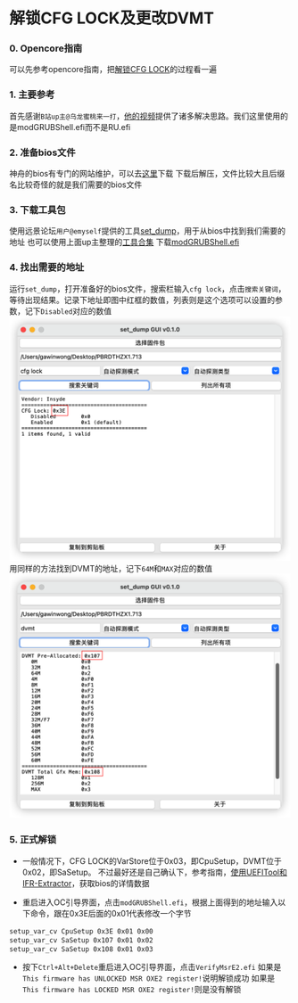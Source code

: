 # 解锁CFG LOCK及更改DVMT

### 0. Opencore指南
可以先参考opencore指南，把[解锁CFG LOCK][5]的过程看一遍

### 1. 主要参考
首先感谢`B站up主@乌龙蜜桃来一打`，[他的视频][1]提供了诸多解决思路。我们这里使用的是modGRUBShell.efi而不是RU.efi

### 2. 准备bios文件
神舟的bios有专门的网站维护，可以去[这里][2]下载
下载后解压，文件比较大且后缀名比较奇怪的就是我们需要的bios文件

### 3. 下载工具包
使用远景论坛`用户@emyself`提供的工具[set_dump][3]，用于从bios中找到我们需要的地址
也可以使用上面up主整理的[工具合集][4]
下载[modGRUBShell.efi][7]

### 4. 找出需要的地址
运行`set_dump`，打开准备好的bios文件，搜索栏输入`cfg lock`，点击`搜索关键词`，等待出现结果。记录下地址即图中红框的数值，列表则是这个选项可以设置的参数，记下`Disabled`对应的数值
![](../Images/set_dump.png)
用同样的方法找到DVMT的地址，记下`64M`和`MAX`对应的数值
![](../Images/set_dump2.png)

### 5. 正式解锁
- 一般情况下，CFG LOCK的VarStore位于0x03，即CpuSetup，DVMT位于0x02，即SaSetup。
不过最好还是自己确认下，参考指南，[使用UEFITool和IFR-Extractor][6]，获取bios的详情数据

- 重启进入OC引导界面，点击`modGRUBShell.efi`，根据上面得到的地址输入以下命令，跟在0x3E后面的0x01代表修改一个字节
```
setup_var_cv CpuSetup 0x3E 0x01 0x00
setup_var_cv SaSetup 0x107 0x01 0x02
setup_var_cv SaSetup 0x108 0x01 0x03
```

- 按下`Ctrl+Alt+Delete`重启进入OC引导界面，点击`VerifyMsrE2.efi`
如果是`This firmware has UNLOCKED MSR OXE2 register!`说明解锁成功
如果是`This firmware has LOCKED MSR OXE2 register!`则是没有解锁


[1]: https://www.bilibili.com/video/BV1LV4y1N7jF/?spm_id_from=333.337.search-card.all.click&vd_source=6490fdeace441498fe2b3c402da6f958
[2]: http://kfgl.hasee.com/lookup/bios/bios_nb.asp
[3]: https://bbs.pcbeta.com/viewthread-1838436-1-1.html
[4]: https://pan.baidu.com/s/1UbSJh6jd14Dfeic8CCIpHg?pwd=fols
[5]: https://dortania.github.io/OpenCore-Post-Install/misc/msr-lock.html#fixing-cfg-lock
[6]: https://dortania.github.io/OpenCore-Post-Install/misc/msr-lock.html#turning-off-cfg-lock-manually
[7]: https://github.com/datasone/grub-mod-setup_var/releases